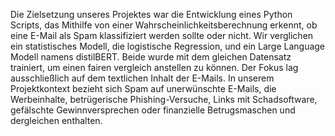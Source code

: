 Die Zielsetzung unseres Projektes war die Entwicklung eines Python Scripts, das Mithilfe von einer Wahrscheinlichkeitsberechnung erkennt, ob eine E-Mail als Spam klassifiziert werden sollte oder nicht. 
Wir verglichen ein statistisches Modell, die logistische Regression, und ein Large Language Modell namens distilBERT. Beide wurde mit dem gleichen Datensatz trainiert, um einen fairen vergleich anstellen zu können.
Der Fokus lag ausschließlich auf dem textlichen Inhalt der E-Mails. 
In unserem Projektkontext bezieht sich Spam auf unerwünschte E-Mails, die Werbeinhalte, betrügerische Phishing-Versuche, Links mit Schadsoftware, gefälschte Gewinnversprechen oder finanzielle Betrugsmaschen und dergleichen enthalten.
